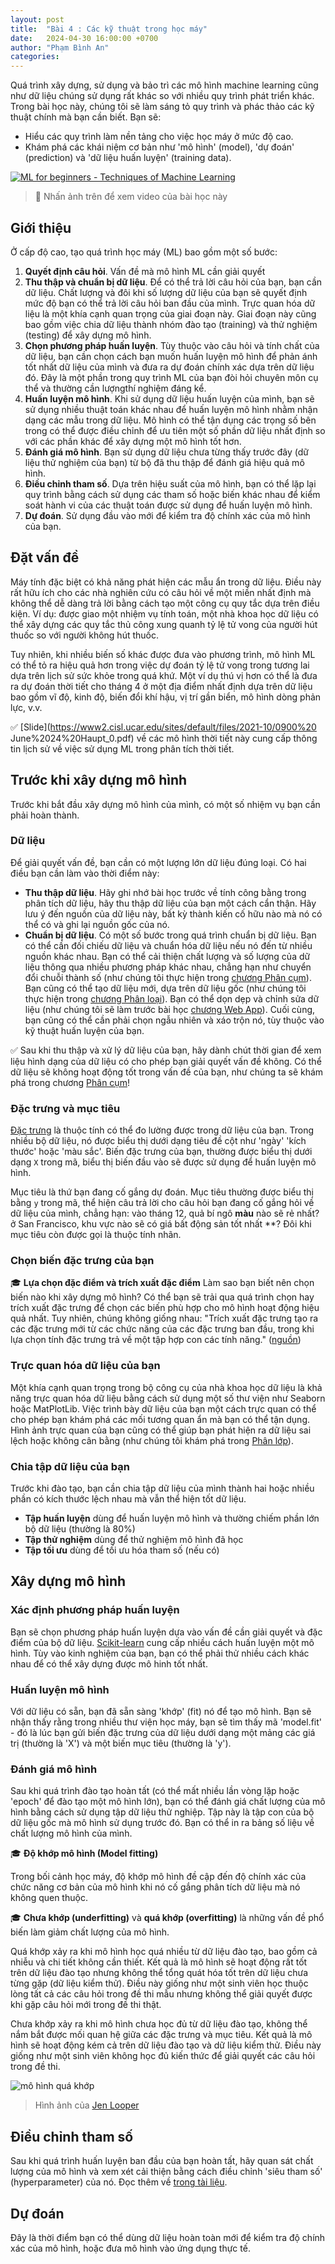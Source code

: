 ```yaml
---
layout: post
title:  "Bài 4 : Các kỹ thuật trong học máy"
date:   2024-04-30 16:00:00 +0700
author: "Phạm Bình An"
categories: 
---
```


Quá trình xây dựng, sử dụng và bảo trì các mô hình machine learning cũng như dữ liệu chúng sử dụng rất khác so với nhiều quy trình phát triển khác. Trong bài học này, chúng tôi sẽ làm sáng tỏ quy trình và phác thảo các kỹ thuật chính mà bạn cần biết. Bạn sẽ:

- Hiểu các quy trình làm nền tảng cho việc học máy ở mức độ cao.
- Khám phá các khái niệm cơ bản như 'mô hình' (model), 'dự đoán' (prediction) và 'dữ liệu huấn luyện' (training data).

[![ML for beginners - Techniques of Machine Learning](https://img.youtube.com/vi/4NGM0U2ZSHU/0.jpg)](https://youtu.be/4NGM0U2ZSHU "ML for beginners - Techniques of Machine Learning")

> 🎥 Nhấn ảnh trên để xem video của bài học này

## Giới thiệu

Ở cấp độ cao, tạo quá trình học máy (ML) bao gồm một số bước:

1. **Quyết định câu hỏi**. Vấn đề mà mô hình ML cần giải quyết
2. **Thu thập và chuẩn bị dữ liệu**. Để có thể trả lời câu hỏi của bạn, bạn cần dữ liệu. Chất lượng và đôi khi số lượng dữ liệu của bạn sẽ quyết định mức độ bạn có thể trả lời câu hỏi ban đầu của mình. Trực quan hóa dữ liệu là một khía cạnh quan trọng của giai đoạn này. Giai đoạn này cũng bao gồm việc chia dữ liệu thành nhóm đào tạo (training) và thử nghiệm (testing) để xây dựng mô hình.
3. **Chọn phương pháp huấn luyện**. Tùy thuộc vào câu hỏi và tính chất của dữ liệu, bạn cần chọn cách bạn muốn huấn luyện mô hình để phản ánh tốt nhất dữ liệu của mình và đưa ra dự đoán chính xác dựa trên dữ liệu đó. Đây là một phần trong quy trình ML của bạn đòi hỏi chuyên môn cụ thể và thường cần lượngthí nghiệm đáng kể.
4. **Huấn luyện mô hình**. Khi sử dụng dữ liệu huấn luyện của mình, bạn sẽ sử dụng nhiều thuật toán khác nhau để huấn luyện mô hình nhằm nhận dạng các mẫu trong dữ liệu. Mô hình có thể tận dụng các trọng số bên trong có thể được điều chỉnh để ưu tiên một số phần dữ liệu nhất định so với các phần khác để xây dựng một mô hình tốt hơn.
5. **Đánh giá mô hình**. Bạn sử dụng dữ liệu chưa từng thấy trước đây (dữ liệu thử nghiệm của bạn) từ bộ đã thu thập để đánh giá hiệu quả mô hình.
6. **Điều chỉnh tham số**. Dựa trên hiệu suất của mô hình, bạn có thể lặp lại quy trình bằng cách sử dụng các tham số hoặc biến khác nhau để kiểm soát hành vi của các thuật toán được sử dụng để huấn luyện mô hình.
7. **Dự đoán**. Sử dụng đầu vào mới để kiểm tra độ chính xác của mô hình của bạn.

## Đặt vấn đề

Máy tính đặc biệt có khả năng phát hiện các mẫu ẩn trong dữ liệu. Điều này rất hữu ích cho các nhà nghiên cứu có câu hỏi về một miền nhất định mà không thể dễ dàng trả lời bằng cách tạo một công cụ quy tắc dựa trên điều kiện. Ví dụ: được giao một nhiệm vụ tính toán, một nhà khoa học dữ liệu có thể xây dựng các quy tắc thủ công xung quanh tỷ lệ tử vong của người hút thuốc so với người không hút thuốc.

Tuy nhiên, khi nhiều biến số khác được đưa vào phương trình, mô hình ML có thể tỏ ra hiệu quả hơn trong việc dự đoán tỷ lệ tử vong trong tương lai dựa trên lịch sử sức khỏe trong quá khứ. Một ví dụ thú vị hơn có thể là đưa ra dự đoán thời tiết cho tháng 4 ở một địa điểm nhất định dựa trên dữ liệu bao gồm vĩ độ, kinh độ, biến đổi khí hậu, vị trí gần biển, mô hình dòng phản lực, v.v.

✅ [Slide](https://www2.cisl.ucar.edu/sites/default/files/2021-10/0900%20 June%2024%20Haupt_0.pdf) về các mô hình thời tiết này cung cấp thông tin lịch sử về việc sử dụng ML trong phân tích thời tiết.

## Trước khi xây dựng mô hình

Trước khi bắt đầu xây dựng mô hình của mình, có một số nhiệm vụ bạn cần phải hoàn thành. 

### Dữ liệu

Để giải quyết vấn đề, bạn cần có một lượng lớn dữ liệu đúng loại. Có hai điều bạn cần làm vào thời điểm này:

- **Thu thập dữ liệu**. Hãy ghi nhớ bài học trước về tính công bằng trong phân tích dữ liệu, hãy thu thập dữ liệu của bạn một cách cẩn thận. Hãy lưu ý đến nguồn của dữ liệu này, bất kỳ thành kiến cố hữu nào mà nó có thể có và ghi lại nguồn gốc của nó.
- **Chuẩn bị dữ liệu**. Có một số bước trong quá trình chuẩn bị dữ liệu. Bạn có thể cần đối chiếu dữ liệu và chuẩn hóa dữ liệu nếu nó đến từ nhiều nguồn khác nhau. Bạn có thể cải thiện chất lượng và số lượng của dữ liệu thông qua nhiều phương pháp khác nhau, chẳng hạn như chuyển đổi chuỗi thành số (như chúng tôi thực hiện trong [chương Phân cụm](../../5-Clustering/1-Visualize/README.md)). Bạn cũng có thể tạo dữ liệu mới, dựa trên dữ liệu gốc (như chúng tôi thực hiện trong [chương Phân loại](../../4-Classification/1-Introduction/README.md)). Bạn có thể dọn dẹp và chỉnh sửa dữ liệu (như chúng tôi sẽ làm trước bài học [chương Web App](../../3-Web-App/README.md)). Cuối cùng, bạn cũng có thể cần phải chọn ngẫu nhiên và xáo trộn nó, tùy thuộc vào kỹ thuật huấn luyện của bạn.

✅ Sau khi thu thập và xử lý dữ liệu của bạn, hãy dành chút thời gian để xem liệu hình dạng của dữ liệu có cho phép bạn giải quyết vấn đề không. Có thể dữ liệu sẽ không hoạt động tốt trong vấn đề của bạn, như chúng ta sẽ khám phá trong chương [Phân cụm](../../5-Clustering/1-Visualize/README.md)!

### Đặc trưng và mục tiêu

[Đặc trưng](https://www.datasciencecentral.com/profiles/blogs/an-introduction-to-variable-and-feature-selection) là thuộc tính có thể đo lường được trong dữ liệu của bạn. Trong nhiều bộ dữ liệu, nó được biểu thị dưới dạng tiêu đề cột như 'ngày' 'kích thước' hoặc 'màu sắc'. Biến đặc trưng của bạn, thường được biểu thị dưới dạng `X` trong mã, biểu thị biến đầu vào sẽ được sử dụng để huấn luyện mô hình.

Mục tiêu là thứ bạn đang cố gắng dự đoán. Mục tiêu thường được biểu thị bằng `y` trong mã, thể hiện câu trả lời cho câu hỏi bạn đang cố gắng hỏi về dữ liệu của mình, chẳng hạn: vào tháng 12, quả bí ngô **màu** nào sẽ rẻ nhất? ở San Francisco, khu vực nào sẽ có giá bất động sản tốt nhất **? Đôi khi mục tiêu còn được gọi là thuộc tính nhãn.

### Chọn biến đặc trưng của bạn

🎓 **Lựa chọn đặc điểm và trích xuất đặc điểm** Làm sao bạn biết nên chọn biến nào khi xây dựng mô hình? Có thể bạn sẽ trải qua quá trình chọn hay trích xuất đặc trưng để chọn các biến phù hợp cho mô hình hoạt động hiệu quả nhất. Tuy nhiên, chúng không giống nhau: "Trích xuất đặc trưng tạo ra các đặc trưng mới từ các chức năng của các đặc trưng ban đầu, trong khi lựa chọn tính đặc trưng trả về một tập hợp con các tính năng." ([nguồn](https://wikipedia.org/wiki/Feature_selection))

### Trực quan hóa dữ liệu của bạn

Một khía cạnh quan trọng trong bộ công cụ của nhà khoa học dữ liệu là khả năng trực quan hóa dữ liệu bằng cách sử dụng một số thư viện như Seaborn hoặc MatPlotLib. Việc trình bày dữ liệu của bạn một cách trực quan có thể cho phép bạn khám phá các mối tương quan ẩn mà bạn có thể tận dụng. Hình ảnh trực quan của bạn cũng có thể giúp bạn phát hiện ra dữ liệu sai lệch hoặc không cân bằng (như chúng tôi khám phá trong [Phân lớp](../../4-Classification/2-Classifiers-1/README.md)).

### Chia tập dữ liệu của bạn

Trước khi đào tạo, bạn cần chia tập dữ liệu của mình thành hai hoặc nhiều phần có kích thước lệch nhau mà vẫn thể hiện tốt dữ liệu.

- **Tập huấn luyện** dùng để huấn luyện mô hình và thường chiếm phần lớn bộ dữ liệu (thường là 80%)
- **Tập thử nghiệm** dùng để thử nghiệm mô hình đã học
- **Tập tối ưu** dùng để tối ưu hóa tham số (nếu có)
## Xây dựng mô hình

### Xác định phương pháp huấn luyện

Bạn sẽ chọn phương pháp huấn luyện dựa vào vấn đề cần giải quyết và đặc điểm của bộ dữ liệu. [Scikit-learn](https://scikit-learn.org/stable/user_guide.html) cung cấp nhiều cách huấn luyện một mô hình. Tùy vào kinh nghiệm của bạn, bạn có thể phải thử nhiều cách khác nhau để có thể xây dựng được mô hinh tốt nhất. 

### Huấn luyện mô hình

Với dữ liệu có sẵn, bạn đã sẵn sàng 'khớp' (fit) nó để tạo mô hình. Bạn sẽ nhận thấy rằng trong nhiều thư viện học máy, bạn sẽ tìm thấy mã 'model.fit' - đó là lúc bạn gửi biến đặc trưng của dữ liệu dưới dạng một mảng các giá trị (thường là 'X') và một biến mục tiêu (thường là 'y').

### Đánh giá mô hình

Sau khi quá trình đào tạo hoàn tất (có thể mất nhiều lần vòng lặp hoặc 'epoch' để đào tạo một mô hình lớn), bạn có thể đánh giá chất lượng của mô hình bằng cách sử dụng tập dữ liệu thử nghiệp. Tập này là tập con của bộ dữ liệu gốc mà mô hình sử dụng trước đó. Bạn có thể in ra bảng số liệu về chất lượng mô hình của mình.

🎓 **Độ khớp mô hình (Model fitting)**

Trong bối cảnh học máy, độ khớp mô hình đề cập đến độ chính xác của chức năng cơ bản của mô hình khi nó cố gắng phân tích dữ liệu mà nó không quen thuộc.

🎓 **Chưa khớp (underfitting)** và **quá khớp (overfitting)** là những vấn đề phổ biến làm giảm chất lượng của mô hình.

Quá khớp xảy ra khi mô hình học quá nhiều từ dữ liệu đào tạo, bao gồm cả nhiễu và chi tiết không cần thiết. Kết quả là mô hình sẽ hoạt động rất tốt trên dữ liệu đào tạo nhưng không thể tổng quát hóa tốt trên dữ liệu chưa từng gặp (dữ liệu kiểm thử). Điều này giống như một sinh viên học thuộc lòng tất cả các câu hỏi trong đề thi mẫu nhưng không thể giải quyết được khi gặp câu hỏi mới trong đề thi thật.

Chưa khớp xảy ra khi mô hình chưa học đủ từ dữ liệu đào tạo, không thể nắm bắt được mối quan hệ giữa các đặc trưng và mục tiêu. Kết quả là mô hình sẽ hoạt động kém cả trên dữ liệu đào tạo và dữ liệu kiểm thử. Điều này giống như một sinh viên không học đủ kiến thức để giải quyết các câu hỏi trong đề thi. 

![mô hình quá khớp]({{site.url}}/images/overfitting.png)
> Hình ảnh của [Jen Looper](https://twitter.com/jenlooper)

## Điều chỉnh tham số

Sau khi quá trình huấn luyện ban đầu của bạn hoàn tất, hãy quan sát chất lượng của mô hình và xem xét cải thiện bằng cách điều chỉnh 'siêu tham số' (hyperparameter) của nó. Đọc thêm về [trong tài liệu](https://docs.microsoft.com/en-us/azure/machine-learning/how-to-tune-hyperparameters?WT.mc_id=academic-77952-leestott).

## Dự đoán

Đây là thời điểm bạn có thể dùng dữ liệu hoàn toàn mới để kiểm tra độ chính xác của mô hình, hoặc đưa mô hình vào ứng dụng thực tế. 
